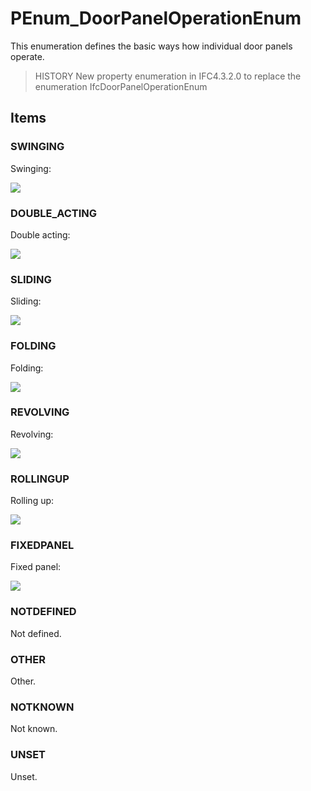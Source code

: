 # PEnum_DoorPanelOperationEnum

This enumeration defines the basic ways how individual door panels operate.
<!-- end of short definition -->


> HISTORY New property enumeration in IFC4.3.2.0 to replace the enumeration IfcDoorPanelOperationEnum

## Items

### SWINGING

Swinging:

![](../../../../figures/ifcdoorpaneloperationenum-fig01.gif)

### DOUBLE_ACTING

Double acting:

![](../../../../figures/ifcdoorpaneloperationenum-fig02.gif)

### SLIDING

Sliding:

![](../../../../figures/ifcdoorpaneloperationenum-fig03.gif)

### FOLDING

Folding:

![](../../../../figures/ifcdoorpaneloperationenum-fig04.gif)

### REVOLVING

Revolving:

![](../../../../figures/ifcdoorpaneloperationenum-fig05.gif)

### ROLLINGUP

Rolling up:

![](../../../../figures/ifcdoorpaneloperationenum-fig06.gif)

### FIXEDPANEL

Fixed panel:

![](../../../../figures/ifcdoorpaneloperationenum-fig07.gif)

### NOTDEFINED

Not defined.

### OTHER

Other.

### NOTKNOWN

Not known.

### UNSET

Unset.
